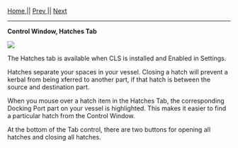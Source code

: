 [Home ](https://github.com/PapaJoesSoup/ShipManifest/wiki)|| [Prev ](https://github.com/PapaJoesSoup/ShipManifest/wiki/1.6-Control-Window)|| [Next](https://github.com/PapaJoesSoup/ShipManifest/wiki/1.6.2-Solar-Panels-Tab)
***
**Control Window, Hatches Tab**

![](http://i.imgur.com/eTSpWOT.png)

The Hatches tab is available when CLS is installed and Enabled in Settings.

Hatches separate your spaces in your vessel.  Closing a hatch will prevent a kerbal from being xferred to another part, if that hatch is between the source and destination part.

When you mouse over a hatch item in the Hatches Tab, the corresponding Docking Port part on your vessel is highlighted.  This makes it easier to find a particular hatch from the Control Window.

At the bottom of the Tab control, there are two buttons for opening all hatches and closing all hatches.